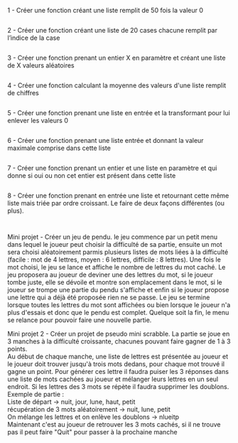1 - Créer une fonction créant une liste remplit de 50 fois la valeur 0

```

```

2 - Créer une fonction créant une liste de 20 cases chacune remplit par l’indice de la case 

```

```

3 - Créer une fonction prenant un entier X en paramètre et créant une liste de X valeurs aléatoires 

```

```

4 - Créer une fonction calculant la moyenne des valeurs d'une liste remplit de chiffres

```

```

5 - Créer une fonction prenant une liste en entrée et la transformant pour lui enlever les valeurs 0

```

```

6 - Créer une fonction prenant une liste entrée et donnant la valeur maximale comprise dans cette liste

```

```

7 - Créer une fonction prenant un entier et une liste en paramètre et qui donne si oui ou non cet entier est présent dans cette liste

```

```

8 - Créer une fonction prenant en entrée une liste et retournant cette même liste mais triée par ordre croissant. Le faire de deux façons différentes (ou plus).

```

```

```

```


Mini projet - Créer un jeu de pendu. le jeu commence par un petit menu dans lequel le joueur peut choisir la difficulté de sa partie, ensuite un mot sera choisi aléatoirement parmis plusieurs listes de mots liées à la difficulté (facile : mot de 4 lettres, moyen : 6 lettres, difficile : 8 lettres). Une fois le mot choisi, le jeu se lance et affiche le nombre de lettres du mot caché. Le jeu proposera au joueur de deviner une des lettres du mot, si le joueur tombe juste, elle se dévoile et montre son emplacement dans le mot, si le joueur se trompe une partie du pendu s'affiche et enfin si le joueur propose une lettre qui a déjà été proposée rien ne se passe. Le jeu se termine lorsque toutes les lettres du mot sont affichées ou bien lorsque le joueur n'a plus d'essais et donc que le pendu est complet. Quelque soit la fin, le menu se relance pour pouvoir faire une nouvelle partie.

Mini projet 2 - Créer un projet de pseudo mini scrabble. La partie se joue en 3 manches à la difficulté croissante, chacunes pouvant faire gagner de 1 à 3 points. <br>Au début de chaque manche, une liste de lettres est présentée au joueur et le joueur doit trouver jusqu'à trois mots dedans, pour chaque mot trouvé il gagne un point. Pour générer ces lettre il faudra puiser les 3 réponses dans une liste de mots cachées au joueur et mélanger leurs lettres en un seul endroit. Si les lettres des 3 mots se répète il faudra supprimer les doublons. <br>
Exemple de partie : <br>
Liste de départ -> nuit, jour, lune, haut, petit <br>
récupération de 3 mots aléatoirement -> nuit, lune, petit <br>
On mélange les lettres et on enlève les doublons -> nlueitp <br>
Maintenant c'est au joueur de retrouver les 3 mots cachés, si il ne trouve pas il peut faire "Quit" pour passer à la prochaine manche <br>
